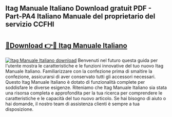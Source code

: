 ## Itag Manuale Italiano Download gratuit PDF - Part-PA4 Italiano Manuale del proprietario del servizio CCFHI

# <h2><a href="http://dfggju.blite.top/?on=Itag+Manuale+Italiano">🔗Download 👉🔴 Itag Manuale Italiano</a></h2>

[![Itag Manuale Italiano download](https://i.imgur.com/lujVjoI.png)](http://dfggju.blite.top/?on=Itag+Manuale+Italiano)
Benvenuti nel futuro questa guida per l'utente mostra le caratteristiche e le funzioni innovative del tuo nuovo Itag Manuale Italiano. Familiarizzare con la confezione prima di smaltire la confezione, assicurarsi di aver conservato tutti gli accessori necessari. Questo Itag Manuale Italiano è dotato di funzionalità complete per soddisfare le diverse esigenze. Riteniamo che Itag Manuale Italiano sia stata una risorsa completa e approfondita per la tua ricerca per comprendere le caratteristiche e le capacità del tuo nuovo articolo. Se hai bisogno di aiuto o hai domande, il nostro team di assistenza clienti è sempre a tua disposizione.
